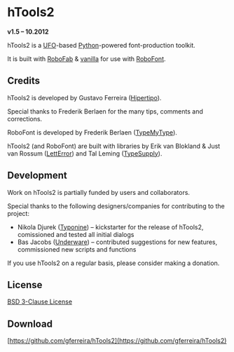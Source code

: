 hTools2
=======

**v1.5 – 10.2012**

hTools2 is a [UFO](http://unifiedfontobject.org/)-based [Python](http://python.org/)-powered font-production toolkit.

It is built with [RoboFab](http://robofag.org) & [vanilla](http://code.typesupply.com/wiki/Vanilla) for use with [RoboFont](http://robofont.com/).


Credits
-------

hTools2 is developed by Gustavo Ferreira ([Hipertipo](http://hipertipo.com)).

Special thanks to Frederik Berlaen for the many tips, comments and corrections.

RoboFont is developed by Frederik Berlaen ([TypeMyType](http://typemytype.com)).

hTools2 (and RoboFont) are built with libraries by Erik van Blokland & Just van Rossum ([LettError](http://letterror.com)) and Tal Leming ([TypeSupply](http://typesupply.com)).


Development
-----------

Work on hTools2 is partially funded by users and collaborators.

Special thanks to the following designers/companies for contributing to the project:

- Nikola Djurek ([Typonine](http://typonine.com/)) – kickstarter for the release of hTools2, comissioned and tested all initial dialogs
- Bas Jacobs ([Underware](http://underware.nl/)) – contributed suggestions for new features, commissioned new scripts and functions

If you use hTools2 on a regular basis, please consider making a donation.


License
-------

[BSD 3-Clause License](http://www.opensource.org/licenses/BSD-3-Clause)


Download
--------

[https://github.com/gferreira/hTools2](https://github.com/gferreira/hTools2)
